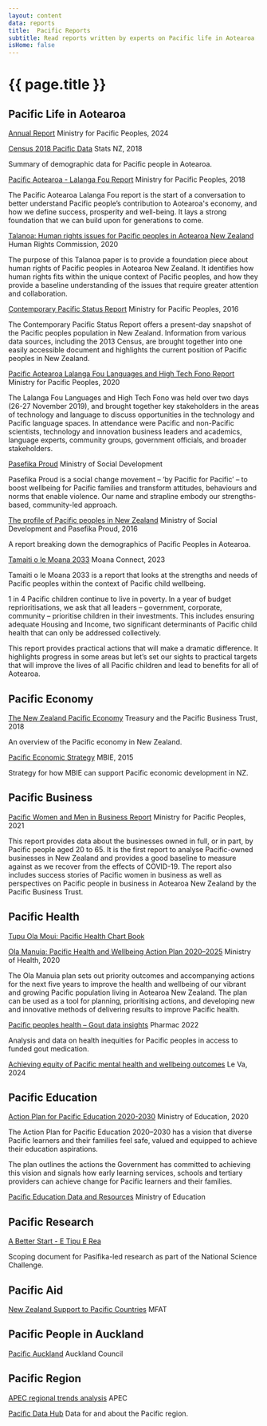 ```yaml
---
layout: content
data: reports
title:  Pacific Reports
subtitle: Read reports written by experts on Pacific life in Aotearoa
isHome: false
---
```


# {{ page.title }}

## Pacific Life in Aotearoa
[Annual Report](https://www.mpp.govt.nz/assets/Corporate-Publications/MPP-annual-report-year-ending-30-June-2024.pdf)
Ministry for Pacific Peoples, 2024

[Census 2018 Pacific Data](https://www.stats.govt.nz/tools/2018-census-ethnic-group-summaries/pacific-peoples)
Stats NZ, 2018

Summary of demographic data for Pacific people in Aotearoa.

[Pacific Aotearoa - Lalanga Fou Report](https://www.mpp.govt.nz/assets/Reports/Pacific-Aotearoa-Lalanga-Fou-Report.pdf)
Ministry for Pacific Peoples, 2018

The Pacific Aotearoa Lalanga Fou report is the start of a conversation to better understand Pacific people’s contribution to Aotearoa's economy, and how we define success, prosperity and well-being. It lays a strong foundation that we can build upon for generations to come.

[Talanoa: Human rights issues for Pacific peoples in Aotearoa New Zealand](https://www.hrc.co.nz/files/6316/0695/6263/Talanoa_-_Human_rights_issues_for_Pacific_people_in_Aotearoa_New_Zealand.pdf)
Human Rights Commission, 2020

The purpose of this Talanoa paper is to provide a foundation piece about human rights of Pacific peoples in Aotearoa New Zealand. It identifies how human rights fits within the unique context of Pacific peoples, and how they provide a baseline understanding of the issues that require greater attention and collaboration. 

[Contemporary Pacific Status Report](https://www.mpp.govt.nz/assets/Reports/Contemporary-Pacific-Status-Report-2016.pdf)
Ministry for Pacific Peoples, 2016

The Contemporary Pacific Status Report offers a present-day snapshot of the Pacific peoples population in New Zealand. Information from various data sources, including the 2013 Census, are brought together into one easily accessible document and highlights the current position of Pacific peoples in New Zealand.

[Pacific Aotearoa Lalanga Fou Languages and High Tech Fono Report](https://www.mpp.govt.nz/assets/Reports/Pacific-Aotearoa-The-Lalanga-Fou-Languages-and-High-Tech-Fono-Report.pdf)
Ministry for Pacific Peoples, 2020

The Lalanga Fou Languages and High Tech Fono was held over two days (26-27 November 2019), and brought together key stakeholders in the areas of  technology and language to discuss opportunities in the technology and Pacific language spaces. In attendance were Pacific and non-Pacific scientists, technology and innovation business leaders and academics, language experts, community groups, government officials, and broader stakeholders.

[Pasefika Proud](https://www.pasefikaproud.co.nz/)
Ministry of Social Development

Pasefika Proud is a social change movement – ‘by Pacific for Pacific’ – to boost wellbeing for Pacific families and transform attitudes, behaviours and norms that enable violence. Our name and strapline embody our strengths-based, community-led approach.

[The profile of Pacific peoples in New Zealand](https://www.pasefikaproud.co.nz/assets/Resources-for-download/PasefikaProudResource-Pacific-peoples-paper.pdf)
Ministry of Social Development and Pasefika Proud, 2016

A report breaking down the demographics of Pacific Peoples in Aotearoa.

[Tamaiti o le Moana 2033](https://web.archive.org/web/20230328170133/https://pacchildconf.co.nz/wp-content/uploads/2023/03/Tamaiti-Ole-Moana-Pacific-Children-March23.pdf)
Moana Connect, 2023

Tamaiti o le Moana 2033 is a report that looks at the strengths and needs of Pacific peoples within the context of Pacific child wellbeing.
 
1 in 4 Pacific children continue to live in poverty. In a year of budget reprioritisations, we ask that all leaders – government, corporate, community – prioritise children in their investments. This includes ensuring adequate Housing and Income, two significant determinants of Pacific child health that can only be addressed collectively.
 
This report provides practical actions that will make a dramatic difference. It highlights progress in some areas but let’s set our sights to practical targets that will improve the lives of all Pacific children and lead to benefits for all of Aotearoa.

## Pacific Economy

[The New Zealand Pacific Economy](https://www.treasury.govt.nz/sites/default/files/2018-11/nz-pacific-economy-nov18.pdf)
Treasury and the Pacific Business Trust, 2018

An overview of the Pacific economy in New Zealand.

[Pacific Economic Strategy](https://www.mbie.govt.nz/assets/cf13bcf509/mbie-pacific-economic-strategy-2015-2021.pdf)
MBIE, 2015

Strategy for how MBIE can support Pacific economic development in NZ.

## Pacific Business

[Pacific Women and Men in Business Report](https://www.mpp.govt.nz/assets/Reports/Pacific-Women-and-Men-in-Business.pdf)
Ministry for Pacific Peoples, 2021

This report provides data about the businesses owned in full, or in part, by Pacific people aged 20 to 65. It is the first report to analyse Pacific-owned businesses in New Zealand and provides a good baseline to measure against as we recover from the effects of COVID-19. The report also includes success stories of Pacific women in business as well as perspectives on Pacific people in business in Aotearoa New Zealand by the Pacific Business Trust. 

## Pacific Health

[Tupu Ola Moui: Pacific Health Chart Book](https://www.health.govt.nz/publications/tupu-ola-moui-pacific-health-chart-book-2025-series)

[Ola Manuia: Pacific Health and Wellbeing Action Plan 2020–2025](https://www.health.govt.nz/publications/ola-manuia-pacific-health-and-wellbeing-action-plan-2020-2025)
Ministry of Health, 2020

The Ola Manuia plan sets out priority outcomes and accompanying actions for the next five years to improve the health and wellbeing of our vibrant and growing Pacific population living in Aotearoa New Zealand. The plan can be used as a tool for planning, prioritising actions, and developing new and innovative methods of delivering results to improve Pacific health.

[Pacific peoples health – Gout data insights](https://pharmac.govt.nz/about/access-equity/medicine-access-equity-monitoring-and-outcomes-framework/pacific-peoples-health-gout-data-insights/)
Pharmac 2022

Analysis and data on health inequities for Pacific peoples in access to funded gout medication.

[Achieving equity of Pacific mental health and wellbeing outcomes](https://www.leva.co.nz/resources/achieving-equity-of-pacific-mental-health-and-wellbeing-outcomes/)
Le Va, 2024

## Pacific Education

[Action Plan for Pacific Education 2020-2030](https://www.education.govt.nz/our-work/overall-strategies-and-policies/action-plan-for-pacific-education-2020-2030/)
Ministry of Education, 2020

The Action Plan for Pacific Education 2020–2030 has a vision that diverse Pacific learners and their families feel safe, valued and equipped to achieve their education aspirations.

The plan outlines the actions the Government has committed to achieving this vision and signals how early learning services, schools and tertiary providers can achieve change for Pacific learners and their families.

[Pacific Education Data and Resources](https://www.educationcounts.govt.nz/topics/pacific-education)
Ministry of Education

## Pacific Research

[A Better Start - E Tipu E Rea](https://www.moanaresearch.co.nz/wp-content/uploads/2019/04/A-Better-Start_Pasifika-Scoping-Doc_FINAL.pdf)

Scoping document for Pasifika-led research as part of the National Science Challenge.

## Pacific Aid

[New Zealand Support to Pacific Countries](https://mfat.govt.nz/en/aid-and-development/our-aid-partnerships-in-the-pacific/)
MFAT

## Pacific People in Auckland

[Pacific Auckland](https://www.aucklandcouncil.govt.nz/plans-projects-policies-reports-bylaws/our-plans-strategies/auckland-plan/about-the-auckland-plan/Pages/pacific-auckland.aspx)
Auckland Council

## Pacific Region

[APEC regional trends analysis](https://www.apec.org/Publications?Category=&Keyword=regional+trends&PublicationTitle=&PublicationNumber=&pubType=&ISBN=&KeyOnly=False&StartYear=&StartMonth=&EndYear=&EndMonth=)
APEC

[Pacific Data Hub](https://pacificdata.org/)
Data for and about the Pacific region.
